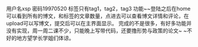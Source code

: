 ﻿用户名xsp
密码19970520
标签只有tag1，tag2，tag3
功能~~登陆之后在home可以看到所有的博文，和标签的文章数量，点进去可以查看博文详情和评论，在upload可以写博文，提交后可以在主界面显示。
完成的不是很多，有好多功能并没有实现，周一周二课不少，只能晚上写带代码，还要撸形势与政策的论文~ ~不好的地方望学长学姐们体谅。